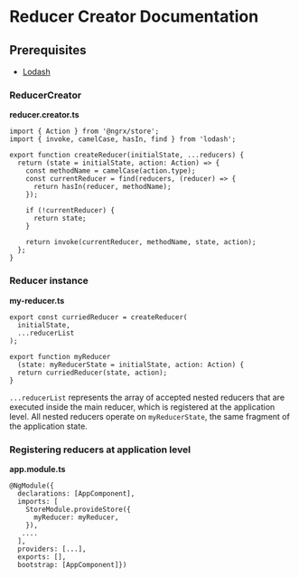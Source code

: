 # Reducer Creator Documentation

## Prerequisites
* [Lodash](https://lodash.com/docs/4.17.11)

### ReducerCreator
**reducer.creator.ts**
```
import { Action } from '@ngrx/store';
import { invoke, camelCase, hasIn, find } from 'lodash';

export function createReducer(initialState, ...reducers) {
  return (state = initialState, action: Action) => {
    const methodName = camelCase(action.type);
    const currentReducer = find(reducers, (reducer) => {
      return hasIn(reducer, methodName);
    });

    if (!currentReducer) {
      return state;
    }

    return invoke(currentReducer, methodName, state, action);
  };
}
```

### Reducer instance
**my-reducer.ts**
```
export const curriedReducer = createReducer(
  initialState,
  ...reducerList
);

export function myReducer
  (state: myReducerState = initialState, action: Action) {
  return curriedReducer(state, action);
}
```

```...reducerList``` represents the array of accepted nested reducers that are executed inside the main reducer, which is registered at the application level. All nested reducers operate on ```myReducerState```, the same fragment of the application state.

### Registering reducers at application level
**app.module.ts**
```
@NgModule({
  declarations: [AppComponent],
  imports: [
    StoreModule.provideStore({
      myReducer: myReducer,
    }),
   ....
  ],
  providers: [...],
  exports: [],
  bootstrap: [AppComponent]})
  ```